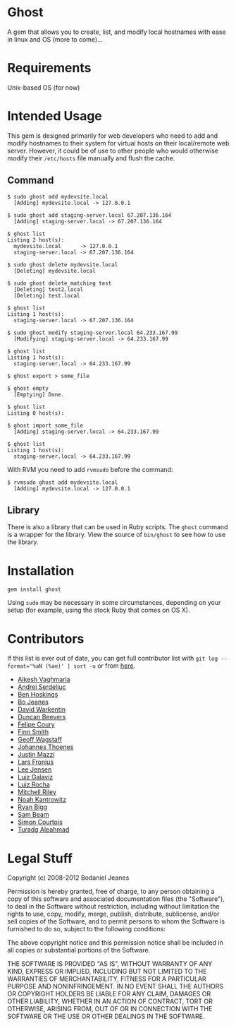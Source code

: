 Ghost
=====

A gem that allows you to create, list, and modify local hostnames
with ease in linux and OS (more to come)...

Requirements
============

Unix-based OS (for now)

Intended Usage
==============

This gem is designed primarily for web developers who need to add
and modify hostnames to their system for virtual hosts on their
local/remote web server. However, it could be of use to other people
who would otherwise modify their `/etc/hosts` file manually and
flush the cache.

Command
-------

    $ sudo ghost add mydevsite.local
      [Adding] mydevsite.local -> 127.0.0.1

    $ sudo ghost add staging-server.local 67.207.136.164
      [Adding] staging-server.local -> 67.207.136.164

    $ ghost list
    Listing 2 host(s):
      mydevsite.local      -> 127.0.0.1
      staging-server.local -> 67.207.136.164

    $ sudo ghost delete mydevsite.local
      [Deleting] mydevsite.local

    $ sudo ghost delete_matching test
      [Deleting] test2.local
      [Deleting] test.local

    $ ghost list
    Listing 1 host(s):
      staging-server.local -> 67.207.136.164

    $ sudo ghost modify staging-server.local 64.233.167.99
      [Modifying] staging-server.local -> 64.233.167.99

    $ ghost list
    Listing 1 host(s):
      staging-server.local -> 64.233.167.99

    $ ghost export > some_file

    $ ghost empty
      [Emptying] Done.

    $ ghost list
    Listing 0 host(s):

    $ ghost import some_file
      [Adding] staging-server.local -> 64.233.167.99

    $ ghost list
    Listing 1 host(s):
      staging-server.local -> 64.233.167.99

With RVM you need to add `rvmsudo` before the command:

    $ rvmsudo ghost add mydevsite.local
      [Adding] mydevsite.local -> 127.0.0.1

Library
-------

There is also a library that can be used in Ruby scripts. The `ghost`
command is a wrapper for the library. View the source of `bin/ghost`
to see how to use the library.

Installation
============

    gem install ghost
    
Using `sudo` may be necessary in some circumstances, depending on your setup 
(for example, using the stock Ruby that comes on OS X).

Contributors
============

If this list is ever out of date, you can get full contributor list
with `git log --format='%aN (%ae)' | sort -u` or from [here](https://github.com/bjeanes/ghost/graphs/contributors).

* [Alkesh Vaghmaria](https://github.com/alkesh)
* [Andrei Serdeliuc](https://github.com/extraordinaire)
* [Ben Hoskings](https://github.com/benhoskings)
* [Bo Jeanes](https://github.com/bjeanes)
* [David Warkentin](https://github.com/ev0rtex)
* [Duncan Beevers](https://github.com/duncanbeevers)
* [Felipe Coury](https://github.com/fcoury)
* [Finn Smith](https://github.com/finn)
* [Geoff Wagstaff](https://github.com/TheDeveloper)
* [Johannes Thoenes](https://github.com/jthoenes)
* [Justin Mazzi](https://github.com/jmazzi)
* [Lars Fronius](https://github.com/LarsFronius)
* [Lee Jensen](https://github.com/outerim)
* [Luiz Galaviz](https://github.com/MGalv)
* [Luiz Rocha](https://github.com/lsdr)
* [Mitchell Riley](https://github.com/mitchellvriley)
* [Noah Kantrowitz](https://github.com/coderanger)
* [Ryan Bigg](https://github.com/radar)
* [Sam Beam](https://github.com/sbeam)
* [Simon Courtois](https://github.com/simonc)
* [Turadg Aleahmad](https://github.com/turadg)

Legal Stuff
===========

Copyright (c) 2008-2012 Bodaniel Jeanes

Permission is hereby granted, free of charge, to any person obtaining
a copy of this software and associated documentation files (the
"Software"), to deal in the Software without restriction, including
without limitation the rights to use, copy, modify, merge, publish,
distribute, sublicense, and/or sell copies of the Software, and to
permit persons to whom the Software is furnished to do so, subject to
the following conditions:

The above copyright notice and this permission notice shall be
included in all copies or substantial portions of the Software.

THE SOFTWARE IS PROVIDED "AS IS", WITHOUT WARRANTY OF ANY KIND,
EXPRESS OR IMPLIED, INCLUDING BUT NOT LIMITED TO THE WARRANTIES OF
MERCHANTABILITY, FITNESS FOR A PARTICULAR PURPOSE AND
NONINFRINGEMENT. IN NO EVENT SHALL THE AUTHORS OR COPYRIGHT HOLDERS BE
LIABLE FOR ANY CLAIM, DAMAGES OR OTHER LIABILITY, WHETHER IN AN ACTION
OF CONTRACT, TORT OR OTHERWISE, ARISING FROM, OUT OF OR IN CONNECTION
WITH THE SOFTWARE OR THE USE OR OTHER DEALINGS IN THE SOFTWARE.

